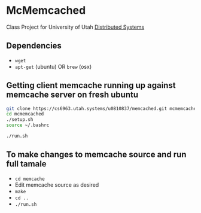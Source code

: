 # McMemcached
Class Project for University of Utah [Distributed Systems](http://www.cs.utah.edu/~stutsman/cs6963)


## Dependencies
* `wget`
* `apt-get` (ubuntu) OR `brew` (osx)


## Getting client memcache running up against memcache server on fresh ubuntu

```sh
git clone https://cs6963.utah.systems/u0810837/memcached.git mcmemcached
cd mcmemcached
./setup.sh
source ~/.bashrc

./run.sh
```


## To make changes to memcache source and run full tamale
* `cd memcache`
* Edit memcache source as desired
* `make`
* `cd ..`
* `./run.sh`

